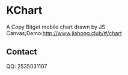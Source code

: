 # KChart

A Copy Bitget mobile chart drawn by JS Canvas;Demo:http://www.jiahong.club/#/chart

## Contact
QQ: 2535031107